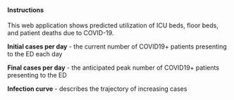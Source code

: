 
#### Instructions 

This web application shows predicted utilization of ICU beds, floor beds, and patient deaths due to COVID-19.

**Initial cases per day** - the current number of COVID19+ patients presenting to the ED each day

**Final cases per day** - the anticipated peak number of COVID19+ patients presenting to the ED

**Infection curve** - describes the trajectory of increasing cases

&NewLine;
&NewLine;
